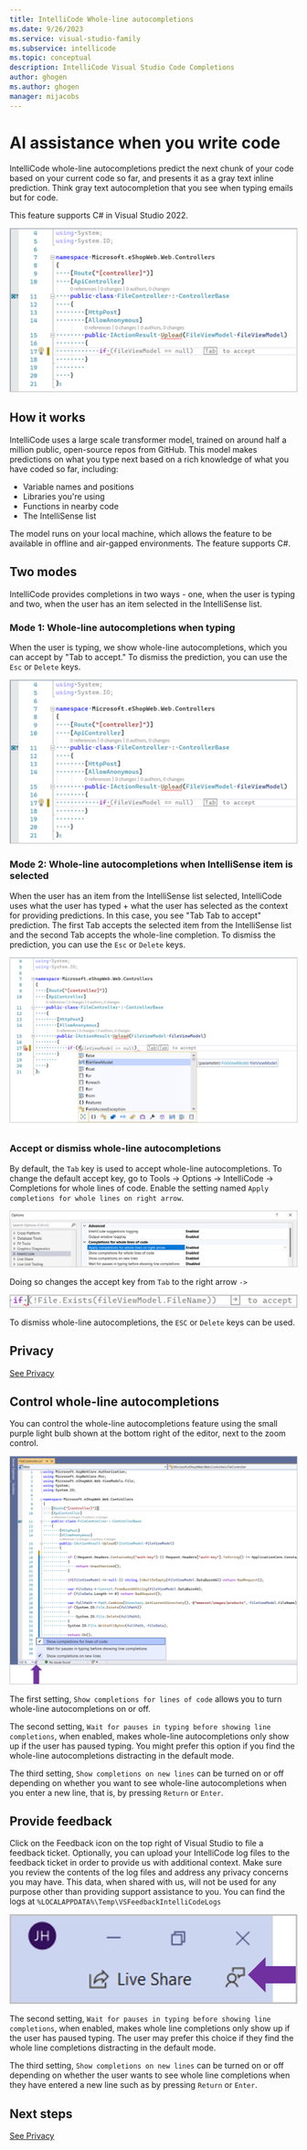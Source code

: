 ```yaml
---
title: IntelliCode Whole-line autocompletions 
ms.date: 9/26/2023
ms.service: visual-studio-family
ms.subservice: intellicode
ms.topic: conceptual
description: IntelliCode Visual Studio Code Completions
author: ghogen
ms.author: ghogen
manager: mijacobs
---
```


# AI assistance when you write code

IntelliCode whole-line autocompletions predict the next chunk of your code based on your current code so far, and presents it as a gray text inline prediction. Think gray text autocompletion that you see when typing emails but for code.

This feature supports C# in Visual Studio 2022.

![Screenshot of Whole Line Completion by IntelliCode in Visual Studio.](media/intellicode/intellicode-visual-studio-whole-line-completions-small.png)

## How it works

IntelliCode uses a large scale transformer model, trained on around half a million public, open-source repos from GitHub. This model makes predictions on what you type next based on a rich knowledge of what you have coded so far, including:
- Variable names and positions
- Libraries you're using
- Functions in nearby code
- The IntelliSense list

The model runs on your local machine, which allows the feature to be available in offline and air-gapped environments. The feature supports C#.  

## Two modes

IntelliCode provides completions in two ways - one, when the user is typing and two, when the user has an item selected in the IntelliSense list. 

### Mode 1: Whole-line autocompletions when typing

When the user is typing, we show whole-line autocompletions, which you can accept by "Tab to accept." To dismiss the prediction, you can use the `Esc` or `Delete` keys.

![Screenshot displaying Tab to accept whole-line autocompletion.](media/intellicode/intellicode-visual-studio-whole-line-completions-small.png)

### Mode 2: Whole-line autocompletions when IntelliSense item is selected

When the user has an item from the IntelliSense list selected, IntelliCode uses what the user has typed + what the user has selected as the context for providing predictions. In this case, you see "Tab Tab to accept" prediction. The first Tab accepts the selected item from the IntelliSense list and the second Tab accepts the whole-line completion. To dismiss the prediction, you can use the `Esc` or `Delete` keys. 

![Screenshot displaying Tab Tab to accept selected completion item and whole line completion.](media/intellicode/intellicode-visual-studio-whole-line-completions-tab-tab-small.png)

### Accept or dismiss whole-line autocompletions

By default, the `Tab` key is used to accept whole-line autocompletions. To change the default accept key, go to Tools -> Options -> IntelliCode -> Completions for whole lines of code. Enable the setting named `Apply completions for whole lines on right arrow`. 

![Screenshot of Settings menu to change setting to make right arrow as accept character.](media/intellicode/intellicode-visual-studio-whole-line-completions-change-to-right-arrow.png)

Doing so changes the accept key from `Tab` to the right arrow `->`

![Screenshot of Settings menu to change right arrow to accept whole-line autocompletion.](media/intellicode/intellicode-visual-studio-whole-line-completions-right-arrow.png)

To dismiss whole-line autocompletions, the `ESC` or `Delete` keys can be used. 

## Privacy 

[See Privacy](intellicode-privacy.md#intellicode-whole-line-completions)

## Control whole-line autocompletions

You can control the whole-line autocompletions feature using the small purple light bulb shown at the bottom right of the editor, next to the zoom control. 

![Screenshot of setting for turning IntelliCode whole-Line autocompletions on or off.](media/intellicode/intellicode-visual-studio-whole-line-completions-quiet-mode-small.png)

The first setting, `Show completions for lines of code` allows you to turn whole-line autocompletions on or off. 

The second setting, `Wait for pauses in typing before showing line completions`, when enabled, makes whole-line autocompletions only show up if the user has paused typing. You might prefer this option if you find the whole-line autocompletions distracting in the default mode.

The third setting, `Show completions on new lines` can be turned on or off depending on whether you want to see whole-line autocompletions when you enter a new line, that is, by pressing `Return` or `Enter`. 

## Provide feedback

Click on the Feedback icon on the top right of Visual Studio to file a feedback ticket. Optionally, you can upload your IntelliCode log files to the feedback ticket in order to provide us with additional context. Make sure you review the contents of the log files and address any privacy concerns you may have. This data, when shared with us, will not be used for any purpose other than providing support assistance to you. You can find the logs at `%LOCALAPPDATA%\Temp\VSFeedbackIntelliCodeLogs`

![Screenshot of submitting feedback for IntelliCode.](media/intellicode/intellicode-visual-studio-whole-line-completions-feedback-small.png)

The second setting, `Wait for pauses in typing before showing line completions`, when enabled, makes whole line completions only show up if the user has paused typing. The user may prefer this choice if they find the whole line completions distracting in the default mode.

The third setting, `Show completions on new lines` can be turned on or off depending on whether the user wants to see whole line completions when they have entered a new line such as by pressing `Return` or `Enter`. 

## Next steps

[See Privacy](intellicode-privacy.md#intellicode-whole-line-completions)
